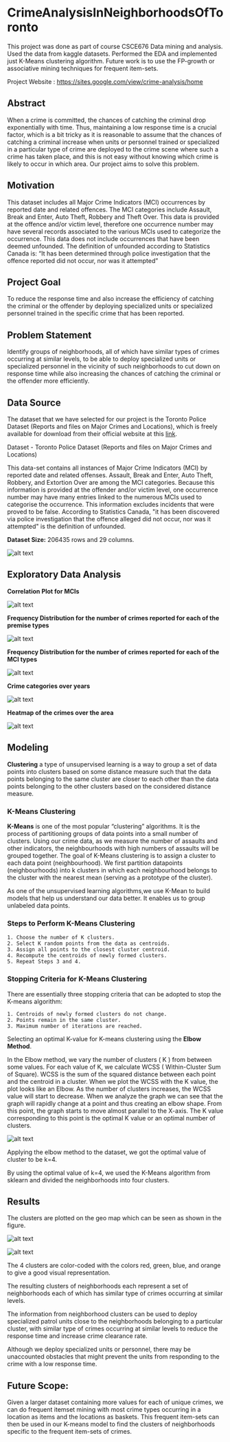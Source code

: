 # CrimeAnalysisInNeighborhoodsOfToronto

This project was done as part of course CSCE676 Data mining and analysis.
Used the data from kaggle datasets.
Performed the EDA and implemented just K-Means clustering algorithm.
Future work is to use the FP-growth or associative mining techniques for frequent item-sets.
  

Project Website : https://sites.google.com/view/crime-analysis/home

## Abstract

When a crime is committed, the chances of catching the criminal drop exponentially with time. Thus, maintaining a low response time is a crucial factor, which is a bit tricky as it is reasonable to assume that the chances of catching a criminal increase when units or personnel trained or specialized in a particular type of crime are deployed to the crime scene where such a crime has taken place, and this is not easy without knowing which crime is likely to occur in which area. Our project aims to solve this problem.

## Motivation

This dataset includes all Major Crime Indicators (MCI) occurrences by reported date and related offences. The MCI categories include Assault, Break and Enter, Auto Theft, Robbery and Theft Over. This data is provided at the offence and/or victim level, therefore one occurrence number may have several records associated to the various MCIs used to categorize the occurrence. This data does not include occurrences that have been deemed unfounded. The definition of unfounded according to Statistics Canada is: “It has been determined through police investigation that the offence reported did not occur, nor was it attempted”

## Project Goal

To reduce the response time and also increase the efficiency of catching the criminal or the offender by deploying specialized units or specialized personnel trained in the specific crime that has been reported.

## Problem Statement

Identify groups of neighborhoods, all of which have similar types of crimes occurring at similar levels, to be able to deploy specialized units or specialized personnel in the vicinity of such neighborhoods to cut down on response time while also increasing the chances of catching the criminal or the offender more efficiently.

## Data Source

The dataset that we have selected for our project is the Toronto Police Dataset (Reports and files on Major Crimes and Locations), which is freely available for download from their official website at this [link](https://data.torontopolice.on.ca/).

Dataset - Toronto Police Dataset (Reports and files on Major Crimes and Locations)  

This data-set contains all instances of Major Crime Indicators (MCI) by reported date and related offenses. Assault, Break and Enter, Auto Theft, Robbery, and Extortion Over are among the MCI categories. Because this information is provided at the offender and/or victim level, one occurrence number may have many entries linked to the numerous MCIs used to categorise the occurrence. This information excludes incidents that were proved to be false. According to Statistics Canada, "it has been discovered via police investigation that the offence alleged did not occur, nor was it attempted" is the definition of unfounded.

**Dataset Size:** 206435 rows and 29 columns.  

![alt text](./images/data_desc.png)  


## Exploratory Data Analysis

**Correlation Plot for MCIs**

![alt text](./images/corr.png)  



**Frequency Distribution for the number of crimes reported for each of the premise types**


![alt text](./images/crime_dist_by_premise.png)  



**Frequency Distribution for the number of crimes reported for each of the MCI types**


![alt text](./images/crime_dist_by_mci.png)  




**Crime categories over years**


![alt text](./images/yearwise_crime_dist.png)  




**Heatmap of the crimes over the area**


![alt text](./images/crime_hotspot.png)  

## Modeling  

**Clustering** a type of unsupervised learning is a way to group a set of data points into clusters based on some distance measure such that the data points belonging to the same cluster are closer to each other than the data points belonging to the other clusters based on the considered distance measure.


### K-Means Clustering
**K-Means** is one of the most popular “clustering” algorithms. It is the process of partitioning groups of data points into a small number of clusters. Using our crime data, as we measure the number of assaults and other indicators, the neighbourhoods with high numbers of assaults will be grouped together. The goal of K-Means clustering is to assign a cluster to each data point (neighbourhood). We first partition datapoints (neighbourhoods) into k clusters in which each neighbourhood belongs to the cluster with the nearest mean (serving as a prototype of the cluster).

As one of the unsupervised learning algorithms,we use K-Mean to build models that help us understand our data better. It enables us to group unlabeled data points.


### Steps to Perform K-Means Clustering
    1. Choose the number of K clusters.
    2. Select K random points from the data as centroids.
    3. Assign all points to the closest cluster centroid.
    4. Recompute the centroids of newly formed clusters.
    5. Repeat Steps 3 and 4.


### Stopping Criteria for K-Means Clustering
There are essentially three stopping criteria that can be adopted to stop the K-means algorithm:

    1. Centroids of newly formed clusters do not change.
    2. Points remain in the same cluster.
    3. Maximum number of iterations are reached.

Selecting an optimal K-value for K-means clustering using the **Elbow Method**.  

In the Elbow method, we vary the number of clusters ( K ) from between some values. For each value of K, we calculate WCSS ( Within-Cluster Sum of Square). WCSS is the sum of the squared distance between each point and the centroid in a cluster. When we plot the WCSS with the K value, the plot looks like an Elbow. As the number of clusters increases, the WCSS value will start to decrease. When we analyze the graph we can see that the graph will rapidly change at a point and thus creating an elbow shape. From this point, the graph starts to move almost parallel to the X-axis. The K value corresponding to this point is the optimal K value or an optimal number of clusters.  

![alt text](./images/.png)  



Applying the elbow method to the dataset, we got the optimal value of cluster to be k=4.

By using the optimal value of k=4, we used the K-Means algorithm from sklearn and divided the neighborhoods into four clusters.

## Results
The clusters are plotted on the geo map which can be seen as shown in the figure.

![alt text](./images/.png)  



![alt text](./images/.png)  


The 4 clusters are color-coded with the colors red, green, blue, and orange to give a good visual representation.

The resulting clusters of neighborhoods each represent a set of neighborhoods each of which has similar type of crimes occurring at similar levels.

The information from neighborhood clusters can be used to deploy specialized patrol units close to the neighborhoods belonging to a particular cluster, with similar type of crimes occurring at similar levels to reduce the response time and increase crime clearance rate.

Although we deploy specialized units or personnel, there may be unaccounted obstacles that might prevent the units from responding to the crime with a low response time.


## Future Scope:

Given a larger dataset containing more values for each of unique crimes, we can do frequent itemset mining with most crime types occurring in a location as items and the locations as baskets. This frequent item-sets can then be used in our K-means model to find the clusters of neighborhoods specific to the frequent item-sets of crimes.
